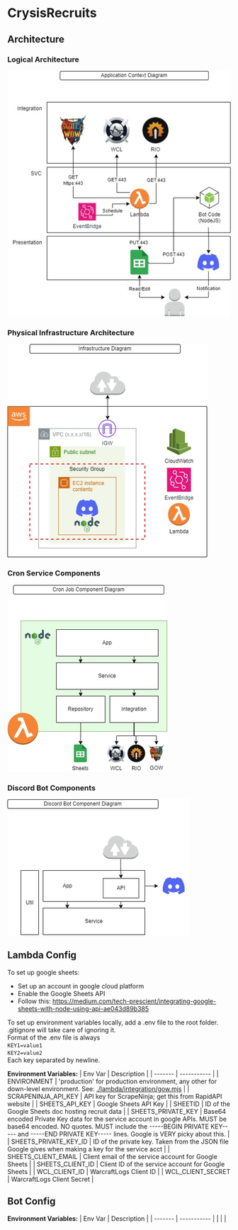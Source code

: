 # CrysisRecruits

## Architecture

### Logical Architecture

![](doc/img/crysis%20recruitbot%20arch-Logical.jpg)

### Physical Infrastructure Architecture

![](doc/img/crysis%20recruitbot%20arch-SVC%20Physical.jpg)

### Cron Service Components

![](doc/img/crysis%20recruitbot%20arch-SVC%20Component.jpg)

### Discord Bot Components
![](doc/img/crysis%20recruitbot%20arch-Bot%20Component.jpg)


## Lambda Config

To set up google sheets:
- Set up an account in google cloud platform
- Enable the Google Sheets API
- Follow this: https://medium.com/tech-prescient/integrating-google-sheets-with-node-using-api-ae043d89b385



To set up environment variables locally, add a .env file to the root folder. .gitignore will take care of ignoring it.\
Format of the .env file is always \
`KEY1=value1`\
`KEY2=value2`\
Each key separated by newline.

**Environment Variables:**
| Env Var | Description |
| ------- | ----------- |
| ENVIRONMENT | 'production' for production environment, any other for down-level environment. See: [./lambda/integration/gow.mjs](./lambda/integration/gow.mjs) |
| SCRAPENINJA_API_KEY | API key for ScrapeNinja; get this from RapidAPI website |
| SHEETS_API_KEY | Google Sheets API Key |
| SHEETID | ID of the Google Sheets doc hosting recruit data |
| SHEETS_PRIVATE_KEY | Base64 encoded Private Key data for the service account in google APIs. MUST be base64 encoded. NO quotes. MUST include the -----BEGIN PRIVATE KEY----- and -----END PRIVATE KEY----- lines. Google is VERY picky about this. |
| SHEETS_PRIVATE_KEY_ID | ID of the private key. Taken from the JSON file Google gives when making a key for the service acct |
| SHEETS_CLIENT_EMAIL | Client email of the service account for Google Sheets |
| SHEETS_CLIENT_ID | Client ID of the service account for Google Sheets |
| WCL_CLIENT_ID | WarcraftLogs Client ID |
| WCL_CLIENT_SECRET | WarcraftLogs Client Secret |

## Bot Config

**Environment Variables:**
| Env Var | Description |
| ------- | ----------- |
| | |
